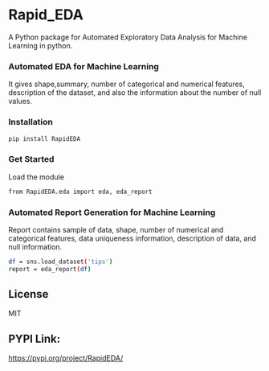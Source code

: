 # Rapid_EDA
A Python package for Automated Exploratory Data Analysis for Machine Learning in python.

### Automated EDA for Machine Learning
It gives shape,summary, number of categorical and numerical features, description of the dataset, and also the information about the number of null values.

### Installation
```sh
pip install RapidEDA
```
### Get Started
Load the module
```sh
from RapidEDA.eda import eda, eda_report
```
### Automated Report Generation for Machine Learning
Report contains sample of data, shape, number of numerical and categorical features, data uniqueness information, description of data, and null information.

```sh
df = sns.load_dataset('tips')
report = eda_report(df)
```

## License

MIT

## PYPI Link:
https://pypi.org/project/RapidEDA/
